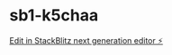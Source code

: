 # sb1-k5chaa

[Edit in StackBlitz next generation editor ⚡️](https://stackblitz.com/~/github.com/dazmiller/sb1-k5chaa)